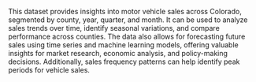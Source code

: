 This dataset provides insights into motor vehicle sales across Colorado, segmented by county, year, quarter, and month. It can be used to analyze sales trends over time, identify seasonal variations, and compare performance across counties. The data also allows for forecasting future sales using time series and machine learning models, offering valuable insights for market research, economic analysis, and policy-making decisions. Additionally, sales frequency patterns can help identify peak periods for vehicle sales.
